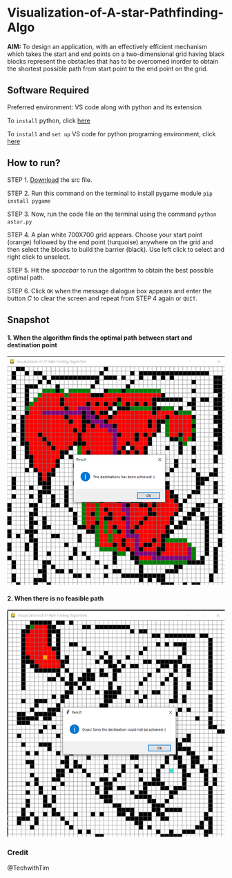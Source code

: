 # Visualization-of-A-star-Pathfinding-Algo
**AIM:** To design an application, with an effectively efficient mechanism which takes the start and end points on a two-dimensional grid having black blocks represent the obstacles that has to be overcomed inorder to obtain the shortest possible path from start point to the end point on the grid.

## Software Required
Preferred environment: VS code along with python and its extension

To `install` python, click [here](https://www.python.org/)

To `install` and `set up` VS code for python programing environment, click [here](https://code.visualstudio.com/docs/languages/python) 

## How to run?
STEP 1. [Download](https://github.com/AnkitaTandon/Visualization-of-A-star-Pathfinding-Algo) the src file.

STEP 2. Run this command on the terminal to install pygame module `pip install pygame` 

STEP 3. Now, run the code file on the terminal using the command `python astar.py`
        
STEP 4. A plan white 700X700 grid appears. Choose your start point (orange) followed by the end point (turquoise) anywhere on the grid and then select the blocks to build the barrier (black). 
Use left click to select and right click to unselect.

STEP 5. Hit the _spacebar_ to run the algorithm to obtain the best possible optimal path.  
        
STEP 6. Click `OK` when the message dialogue box appears and enter the button _C_ to clear the screen and repeat from STEP 4 again or `QUIT`. 

## Snapshot
#### 1. When the algorithm finds the optimal path between start and destination point
![Screenshot of the output screen when the path is achieved](https://github.com/AnkitaTandon/Visualization-of-A-star-Pathfinding-Algo/blob/main/src/path_achieved.png)

#### 2. When there is no feasible path
![Screenshot of the output screen when the path is achieved](https://github.com/AnkitaTandon/Visualization-of-A-star-Pathfinding-Algo/blob/main/src/path_unachieved.png)

### Credit
@TechwithTim
